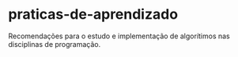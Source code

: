 # praticas-de-aprendizado
Recomendações para o estudo e implementação de algorítimos nas disciplinas de programação.

